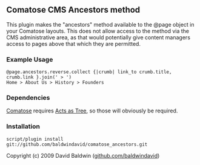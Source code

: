 ## Comatose CMS Ancestors method

This plugin makes the "ancestors" method available to the @page object in your Comatose layouts.  This does not allow access to the method via the CMS administrative area, as that would potentially give content managers access to pages above that which they are permitted.

### Example Usage

    @page.ancestors.reverse.collect {|crumb| link_to crumb.title, crumb.link }.join(' > ')
    Home > About Us > History > Founders
    
### Dependencies

[Comatose](http://github.com/darthapo/comatose.git) requires [Acts as Tree](http://github.com/rails/acts_as_tree.git), so those will obviously be required.
  
### Installation
  
    script/plugin install git://github.com/baldwindavid/comatose_ancestors.git
    
Copyright (c) 2009 David Baldwin ([github.com/baldwindavid](http://github.com/baldwindavid))